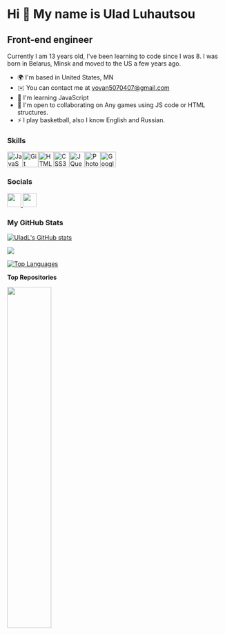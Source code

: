 Hi 👋 My name is Ulad Luhautsou 
===============================  

Front-end engineer 
------------------

 Currently I am 13 years old, I've been learning to code since I was 8. I was born in Belarus, Minsk and moved to the US a few years ago. 

 * 🌍  I'm based in United States, MN
 * ✉️  You can contact me at [vovan5070407@gmail.com](mailto:vovan5070407@gmail.com)
 * 🧠  I'm learning JavaScript
 * 🤝  I'm open to collaborating on Any games using JS code or HTML structures.
 * ⚡  I play basketball, also I know English and Russian.

### Skills 

<p align="left"> <a href="https://developer.mozilla.org/en-US/docs/Web/JavaScript" target="_blank" rel="noreferrer"><img src="https://raw.githubusercontent.com/danielcranney/readme-generator/main/public/icons/skills/javascript-colored.svg" width="36" height="36" alt="JavaScript" /></a><a href="https://git-scm.com/" target="_blank" rel="noreferrer"><img src="https://raw.githubusercontent.com/danielcranney/readme-generator/main/public/icons/skills/git-colored.svg" width="36" height="36" alt="Git" /></a><a href="https://developer.mozilla.org/en-US/docs/Glossary/HTML5" target="_blank" rel="noreferrer"><img src="https://raw.githubusercontent.com/danielcranney/readme-generator/main/public/icons/skills/html5-colored.svg" width="36" height="36" alt="HTML5" /></a><a href="https://www.w3.org/TR/CSS/#css" target="_blank" rel="noreferrer"><img src="https://raw.githubusercontent.com/danielcranney/readme-generator/main/public/icons/skills/css3-colored.svg" width="36" height="36" alt="CSS3" /></a><a href="https://jquery.com/" target="_blank" rel="noreferrer"><img src="https://raw.githubusercontent.com/danielcranney/readme-generator/main/public/icons/skills/jquery-colored.svg" width="36" height="36" alt="JQuery" /></a><a href="https://www.adobe.com/uk/products/photoshop.html" target="_blank" rel="noreferrer"><img src="https://raw.githubusercontent.com/danielcranney/readme-generator/main/public/icons/skills/photoshop-colored-dark.svg" width="36" height="36" alt="Photoshop" /></a><a href="https://cloud.google.com/" target="_blank" rel="noreferrer"><img src="https://raw.githubusercontent.com/danielcranney/readme-generator/main/public/icons/skills/googlecloud-colored.svg" width="36" height="36" alt="Google Cloud" /></a> </p>

### Socials

<p align="left"> <a href="https://www.github.com/UladL" target="_blank" rel="noreferrer"> <picture> <source media="(prefers-color-scheme: dark)" srcset="https://raw.githubusercontent.com/danielcranney/readme-generator/main/public/icons/socials/github-dark.svg" /> <source media="(prefers-color-scheme: light)" srcset="https://raw.githubusercontent.com/danielcranney/readme-generator/main/public/icons/socials/github.svg" /> <img src="https://raw.githubusercontent.com/danielcranney/readme-generator/main/public/icons/socials/github.svg" width="32" height="32" /> </picture> </a><a href="http://www.instagram.com/uladz.luhautsou2010" target="_blank" rel="noreferrer"> <picture> <source media="(prefers-color-scheme: dark)" srcset="https://raw.githubusercontent.com/danielcranney/readme-generator/main/public/icons/socials/instagram.svg" /> <source media="(prefers-color-scheme: light)" srcset="https://raw.githubusercontent.com/danielcranney/readme-generator/main/public/icons/socials/instagram.svg" /> <img src="https://raw.githubusercontent.com/danielcranney/readme-generator/main/public/icons/socials/instagram.svg" width="32" height="32" /> </picture> </a></p>

### My GitHub Stats

<a href="http://www.github.com/UladL"><img src="https://github-readme-stats.vercel.app/api?username=UladL&show_icons=true&hide=&count_private=true&title_color=facc15&text_color=ffffff&icon_color=ef4444&bg_color=27272a&hide_border=true&show_icons=true" alt="UladL's GitHub stats" /></a>

<a href="http://www.github.com/UladL"><img src="https://github-readme-streak-stats.herokuapp.com/?user=UladL&stroke=ffffff&background=27272a&ring=facc15&fire=facc15&currStreakNum=ffffff&currStreakLabel=facc15&sideNums=ffffff&sideLabels=ffffff&dates=ffffff&hide_border=true" /></a>

<a href="https://github.com/UladL" align="left"><img src="https://github-readme-stats.vercel.app/api/top-langs/?username=UladL&langs_count=10&title_color=facc15&text_color=ffffff&icon_color=ef4444&bg_color=27272a&hide_border=true&locale=en&custom_title=Top%20%Languages" alt="Top Languages" /></a>

<b>Top Repositories</b>

<div width="100%" align="center"><a href="https://github.com/UladL/SnakeGameNEW" align="left"><img align="left" width="45%" src="https://github-readme-stats.vercel.app/api/pin/?username=UladL&repo=SnakeGameNEW&title_color=facc15&text_color=ffffff&icon_color=ef4444&bg_color=27272a&hide_border=true&locale=en" /></a></div><br /><br /><br /><br /><br /><br /><br />




